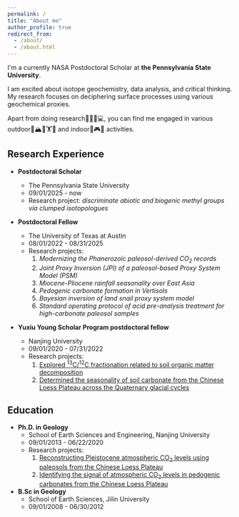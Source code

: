 ```yaml
---
permalink: /
title: "About me"
author_profile: true
redirect_from: 
  - /about/
  - /about.html
---
```


I'm a currently NASA Postdoctoral Scholar at **the Pennsylvania State University**.   

I am excited about isotope geochemistry, data analysis, and critical thinking. My research focuses on deciphering surface processes using various geochemical proxies. 

Apart from doing research🧐🧪🔬💻, you can find me engaged in various outdoor🥾🏔️🛶🏋🏀 and indoor🎥🎮🥘 activities. 

Research Experience
------
  - **Postdoctoral Scholar**
    - The Pennsylvania State University
    - 09/01/2025 - now
    - Research project:
        *discriminate abiotic and biogenic methyl groups via clumped isotopologues* 

  - **Postdoctoral Fellow**
    - The University of Texas at Austin
    - 08/01/2022 - 08/31/2025
    - Research projects:
        1. *Modernizing the Phanerozoic paleosol-derived CO<sub>2</sub> records* 
        2. *Joint Proxy Inversion (JPI) of a paleosol-based Proxy System Model (PSM)* 
        3. *Miocene-Pliocene rainfall seasonality over East Asia*
        4. *Pedogenic carbonate formation in Vertisols* 
        5. *Bayesian inversion of land snail proxy system model*
        5. *Standard operating protocol of acid pre-analysis treatment for high-carbonate paleosol samples* 

  - **Yuxiu Young Scholar Program postdoctoral fellow**
    - Nanjing University
    - 09/01/2020 - 07/31/2022
    - Research projects:
        1. [Explored <sup>13</sup>C/<sup>12</sup>C fractionation related to soil organic matter decomposition](https://doi.org/10.1029/2021GL093407)
        2. [Determined the seasonality of soil carbonate from the Chinese Loess Plateau across the Quaternary glacial cycles](https://www.sciencedirect.com/science/article/pii/S0277379123000562) 

Education
------
  - **Ph.D. in Geology**
    - School of Earth Sciences and Engineering, Nanjing University
    - 09/01/2013 - 06/22/2020
    - Research projects:
        1. [Reconstructing Pleistocene atmospheric CO<sub>2</sub> levels using paleosols from the Chinese Loess Plateau](https://doi.org/10.1038/s41467-019-12357-5) 
        2. [Identifying the signal of atmospheric CO<sub>2</sub> levels in pedogenic carbonates from the Chinese Loess Plateau](https://doi.org/10.1130/G47241.1) 
  - **B.Sc in Geology**
    - School of Earth Sciences, Jilin University
    - 09/01/2008 - 06/30/2012
